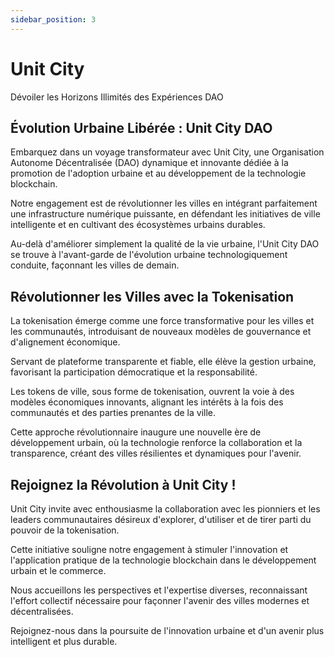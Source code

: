 ```yaml
---
sidebar_position: 3
---
```


# Unit City

Dévoiler les Horizons Illimités des Expériences DAO

## Évolution Urbaine Libérée : Unit City DAO

Embarquez dans un voyage transformateur avec Unit City, une Organisation Autonome Décentralisée (DAO) dynamique et innovante dédiée à la promotion de l'adoption urbaine et au développement de la technologie blockchain.

Notre engagement est de révolutionner les villes en intégrant parfaitement une infrastructure numérique puissante, en défendant les initiatives de ville intelligente et en cultivant des écosystèmes urbains durables.

Au-delà d'améliorer simplement la qualité de la vie urbaine, l'Unit City DAO se trouve à l'avant-garde de l'évolution urbaine technologiquement conduite, façonnant les villes de demain.

## Révolutionner les Villes avec la Tokenisation

La tokenisation émerge comme une force transformative pour les villes et les communautés, introduisant de nouveaux modèles de gouvernance et d'alignement économique.

Servant de plateforme transparente et fiable, elle élève la gestion urbaine, favorisant la participation démocratique et la responsabilité.

Les tokens de ville, sous forme de tokenisation, ouvrent la voie à des modèles économiques innovants, alignant les intérêts à la fois des communautés et des parties prenantes de la ville.

Cette approche révolutionnaire inaugure une nouvelle ère de développement urbain, où la technologie renforce la collaboration et la transparence, créant des villes résilientes et dynamiques pour l'avenir.

## Rejoignez la Révolution à Unit City !

Unit City invite avec enthousiasme la collaboration avec les pionniers et les leaders communautaires désireux d'explorer, d'utiliser et de tirer parti du pouvoir de la tokenisation.

Cette initiative souligne notre engagement à stimuler l'innovation et l'application pratique de la technologie blockchain dans le développement urbain et le commerce.

Nous accueillons les perspectives et l'expertise diverses, reconnaissant l'effort collectif nécessaire pour façonner l'avenir des villes modernes et décentralisées.

Rejoignez-nous dans la poursuite de l'innovation urbaine et d'un avenir plus intelligent et plus durable.

